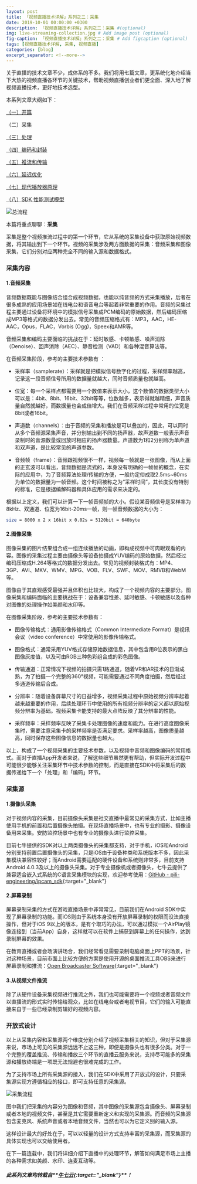 ```yaml
---
layout: post
title: 「视频直播技术详解」系列之二：采集
date: 2019-10-01 00:00:00 +0300
description: 「视频直播技术详解」系列之二：采集 #(optional)
img: live-streaming-collection.jpg # Add image post (optional)
fig-caption: 「视频直播技术详解」系列之二：采集 # Add figcaption (optional)
tags: [视频直播技术详解, 采集, 视频直播]
categories: [blog]
excerpt_separator: <!--more-->
---
```


关于直播的技术文章不少，成体系的不多。我们将用七篇文章，更系统化地介绍当下大热的视频直播各环节的关键技术<!--more-->，帮助视频直播创业者们更全面、深入地了解视频直播技术，更好地技术选型。

本系列文章大纲如下：

[（一）开篇](https://wowfrank.github.io/live-streaming-opening/)

（二）采集

[（三）处理](https://wowfrank.github.io/live-streaming-proceed/)

[（四）编码和封装](https://wowfrank.github.io/live-streaming-code-and-encapsulation/)

[（五）推流和传输](https://wowfrank.github.io/live-streaming-push-and-transport/)

[（六）延迟优化](https://wowfrank.github.io/live-streaming-optimize-latency/)

[（七）现代播放器原理](https://wowfrank.github.io/live-streaming-theory-of-modern-player/)

[（八）SDK 性能测试模型](https://wowfrank.github.io/live-streaming-model-of-sdk-testing/)

![总流程]({{site.baseurl}}/assets/img/live-streaming-collection-1.jpeg)

本篇将重点聊聊：**采集**

采集是整个视频推流过程中的第一个环节，它从系统的采集设备中获取原始视频数据，将其输出到下一个环节。视频的采集涉及两方面数据的采集：音频采集和图像采集，它们分别对应两种完全不同的输入源和数据格式。

### **采集内容**

#### **1.音频采集**

音频数据既能与图像结合组合成视频数据，也能以纯音频的方式采集播放，后者在很多成熟的应用场景如在线电台和语音电台等起着非常重要的作用。音频的采集过程主要通过设备将环境中的模拟信号采集成PCM编码的原始数据，然后编码压缩成MP3等格式的数据分发出去。常见的音频压缩格式有：MP3，AAC，HE-AAC，Opus，FLAC，Vorbis (Ogg)，Speex和AMR等。

音频采集和编码主要面临的挑战在于：延时敏感、卡顿敏感、噪声消除（Denoise）、回声消除（AEC）、静音检测（VAD）和各种混音算法等。

在音频采集阶段，参考的主要技术参数有 ：

* 采样率（samplerate）：采样就是把模拟信号数字化的过程，采样频率越高，记录这一段音频信号所用的数据量就越大，同时音频质量也就越高。

* 位宽：每一个采样点都需要用一个数值来表示大小，这个数值的数据类型大小可以是：4bit、8bit、16bit、32bit等等，位数越多，表示得就越精细，声音质量自然就越好，而数据量也会成倍增大。我们在音频采样过程中常用的位宽是8bit或者16bit。

* 声道数（channels）：由于音频的采集和播放是可以叠加的，因此，可以同时从多个音频源采集声音，并分别输出到不同的扬声器，故声道数一般表示声音录制时的音源数量或回放时相应的扬声器数量。声道数为1和2分别称为单声道和双声道，是比较常见的声道参数。

* 音频帧（frame）：音频跟视频很不一样，视频每一帧就是一张图像，而从上面的正玄波可以看出，音频数据是流式的，本身没有明确的一帧帧的概念，在实际的应用中，为了音频算法处理/传输的方便，一般约定俗成取2.5ms~60ms为单位的数据量为一帧音频。这个时间被称之为“采样时间”，其长度没有特别的标准，它是根据编解码器和具体应用的需求来决定的。

根据以上定义，我们可以计算一下一帧音频帧的大小。假设某音频信号是采样率为8kHz、双通道、位宽为16bit-20ms一帧，则一帧音频数据的大小为：

```bash
size = 8000 x 2 x 16bit x 0.02s = 5120bit = 640byte
```

#### **2.图像采集**

图像采集的图片结果组合成一组连续播放的动画，即构成视频中可肉眼观看的内容。图像的采集过程主要由摄像头等设备拍摄成YUV编码的原始数据，然后经过编码压缩成H.264等格式的数据分发出去。常见的视频封装格式有：MP4、3GP、AVI、MKV、WMV、MPG、VOB、FLV、SWF、MOV、RMVB和WebM等。

图像由于其直观感受最强并且体积也比较大，构成了一个视频内容的主要部分。图像采集和编码面临的主要挑战在于：设备兼容性差、延时敏感、卡顿敏感以及各种对图像的处理操作如美颜和水印等。

在图像采集阶段，参考的主要技术参数有：

* 图像传输格式：通用影像传输格式（Common Intermediate Format）是视讯会议（video conference）中常使用的影像传输格式。

* 图像格式：通常采用YUV格式存储原始数据信息，其中包含用8位表示的黑白图像灰度值，以及可由RGB三种色彩组合成的彩色图像。

* 传输通道：正常情况下视频的拍摄只需1路通道，随着VR和AR技术的日渐成熟，为了拍摄一个完整的360°视频，可能需要通过不同角度拍摄，然后经过多通道传输后合成。

* 分辨率：随着设备屏幕尺寸的日益增多，视频采集过程中原始视频分辨率起着越来越重要的作用，后续处理环节中使用的所有视频分辨率的定义都以原始视频分辨率为基础。视频采集卡能支持的最大点阵反映了其分辨率的性能。

* 采样频率：采样频率反映了采集卡处理图像的速度和能力。在进行高度图像采集时，需要注意采集卡的采样频率是否满足要求。采样率越高，图像质量越高，同时保存这些图像信息的数据量也越大。

以上，构成了一个视频采集的主要技术参数，以及视频中音频和图像编码的常用格式。而对于直播App开发者来说，了解这些细节虽然更有帮助，但实际开发过程中可能很少能够关注采集环节中技术参数的控制，而是直接在SDK中将采集后的数据传递给下一个「处理」和「编码」环节。


### **采集源**

#### **1.摄像头采集**

对于视频内容的采集，目前摄像头采集是社交直播中最常见的采集方式，比如主播使用手机的前置和后置摄像头拍摄。在现场直播场景中，也有专业的摄影、摄像设备用来采集。安防监控场景中也有专业的摄像头进行监控采集。

目前七牛提供的SDK对以上两类摄像头的采集都支持，对于手机，iOS和Android分别支持前置后置摄像头的采集，只是iOS由于设备种类和系统版本不多，因此采集模块兼容性较好；而Android需要适配的硬件设备和系统则非常多，目前支持Android 4.0.3及以上的摄像头采集。对于专业摄像机或者摄像头，七牛云提供了兼容适合嵌入式系统的C语言采集模块的实现，欢迎参考使用：[GitHub - pili-engineering/ipcam_sdk](https://link.zhihu.com/?target=https%3A//github.com/pili-engineering/ipcam_sdk){:target="_blank"}

#### **2.屏幕录制**

屏幕录制采集的方式在游戏直播场景中非常常见，目前我们在Android SDK中实现了屏幕录制的功能。而iOS则由于系统本身没有开放屏幕录制的权限而没法直接操作，但对于iOS 9以上的版本，是有个取巧的办法，可以通过模拟一个AirPlay镜像连接到（当前App）自身，这样就可以在软件上捕获到屏幕上的任何操作，达到录制屏幕的效果。

在教育直播或者会场演讲场合，我们经常看见需要录制电脑桌面上PPT的场景，针对这种场景，目前市面上比较方便的方案是使用开源的桌面推流工具OBS来进行屏幕录制和推流：[Open Broadcaster Software](https://link.zhihu.com/?target=https%3A//obsproject.com/){:target="_blank"}

#### **3.从视频文件推流**

除了从硬件设备采集视频进行推流之外，我们也可能需要将一个视频或者音频文件以直播流的形式实时传输给观众，比如在线电台或者电视节目，它们的输入可能直接来自于一些已经录制剪辑好的视频内容。


### **开放式设计**

以上从采集内容和采集源两个维度分别介绍了视频采集相关的知识，但对于采集源来说，市场上可见的采集源远远不止这三种，即便是摄像头也有很多分类。对于一个完整的覆盖推流、传输和播放三个环节的直播云服务来说，支持尽可能多的采集源和播放终端是一项既无法规避也很难完成的工作。

为了支持市场上所有采集源的接入，我们在SDK中采用了开放式的设计，只要采集源实现方遵循相应的接口，即可支持任意的采集源。

![采集流程]({{site.baseurl}}/assets/img/live-streaming-collection-2.jpeg)

图中我们把采集的内容分为图像和音频，其中图像的采集源包含摄像头、屏幕录制或者本地的视频文件，甚至是其它需要重新定义和实现的采集源。而音频的采集源包含麦克风、系统声音或者本地音频文件，当然也可以为它定义别的输入源。

这样设计最大的好处在于，可以以轻量的设计方式支持丰富的采集源，而采集源的具体实现也可以交给使用者。

在下一篇连载中，我们将详细介绍下直播中的处理环节，解答如何满足市场上主播的各种需求如美颜、水印、连麦互动等。

##### 此系列文章均转载自**[牛七云](https://www.qiniu.com/){:target="_blank"}**！